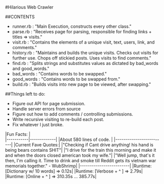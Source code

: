 #Hilarious Web Crawler

##CONTENTS
* runner.rb   :  "Main Execution, constructs every other class."
* parse.rb    :  "Receives page for parsing, responsible for finding links + titles => visits."
* visit.rb    :  "Contains the elements of a unique visit, text, users, link, and comments."
* history.rb  :  "Maintains and builds the unique visits. Checks out visits for
                  further use. Chops off stickied posts. Uses visits to find comments."
* find.rb     :  "Splits strings and substitutes values as dictated by bad_words
                  and good_words."
* bad_words   :  "Contains words to be swapped."
* good_words  :  "Contains words to be swapped from."
* build.rb    :  "Builds visits into new page to be viewed, after swapping."

##Things left to do:

* Figure out API for page submission.
* Handle server errors from source
* Figure out how to add comments / controlling submissions.
* Write recursive visiting to re-build each post.
* Fix whatever I just broke.

|Fun Facts: |      
|-----------|-------------|
|About 580 lines of code. |
|-------------------------|
|Current Fave Quotes:|
|"Checking if Cant drive anything! his hand is being bears contains SHIT"|
|"I drive for the train this morning and make it and when the doors closed american took my wife."|
|"Well jump, that's it then, I'm calling it. Time to drink and smoke till Reddit gets its vietnam war memorials together." - WubShrimp|
|-------------------------|
|Runtime: [Dictionary w/ 10 words] => 0.12s|
|Runtime: [Verbose + ^  ] => 2.79s|
|Runtime: [Online + ^   ] => 310.35s ... 385.77s|
